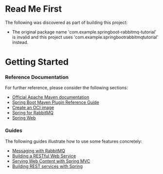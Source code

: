# Read Me First
The following was discovered as part of building this project:

* The original package name 'com.example.springboot-rabbitmq-tutorial' is invalid and this project uses 'com.example.springbootrabbitmqtutorial' instead.

# Getting Started

### Reference Documentation
For further reference, please consider the following sections:

* [Official Apache Maven documentation](https://maven.apache.org/guides/index.html)
* [Spring Boot Maven Plugin Reference Guide](https://docs.spring.io/spring-boot/docs/3.1.7-SNAPSHOT/maven-plugin/reference/html/)
* [Create an OCI image](https://docs.spring.io/spring-boot/docs/3.1.7-SNAPSHOT/maven-plugin/reference/html/#build-image)
* [Spring for RabbitMQ](https://docs.spring.io/spring-boot/docs/3.1.7-SNAPSHOT/reference/htmlsingle/index.html#messaging.amqp)
* [Spring Web](https://docs.spring.io/spring-boot/docs/3.1.7-SNAPSHOT/reference/htmlsingle/index.html#web)

### Guides
The following guides illustrate how to use some features concretely:

* [Messaging with RabbitMQ](https://spring.io/guides/gs/messaging-rabbitmq/)
* [Building a RESTful Web Service](https://spring.io/guides/gs/rest-service/)
* [Serving Web Content with Spring MVC](https://spring.io/guides/gs/serving-web-content/)
* [Building REST services with Spring](https://spring.io/guides/tutorials/rest/)

